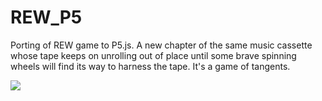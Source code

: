 # REW_P5
Porting of REW game to P5.js.
A new chapter of the same music cassette whose tape keeps on unrolling out of place until some brave spinning wheels will find its way to harness the tape. It's a game of tangents.

![](https://github.com/danieledep/REW_P5/blob/master/assets/Screenshot.png)
